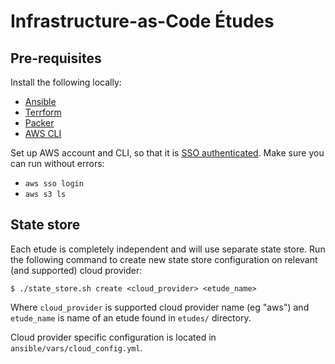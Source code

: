 # Infrastructure-as-Code Études

## Pre-requisites

Install the following locally:
- [Ansible](https://docs.ansible.com/ansible/latest/installation_guide/intro_installation.html)
- [Terrform](https://developer.hashicorp.com/terraform/downloads)
- [Packer](https://developer.hashicorp.com/packer/tutorials/docker-get-started/get-started-install-cli)
- [AWS CLI](https://docs.aws.amazon.com/cli/latest/userguide/getting-started-install.html)

Set up AWS account and CLI, so that it is [SSO authenticated](https://docs.aws.amazon.com/cli/latest/userguide/sso-configure-profile-token.html). Make sure you can run without errors:
- `aws sso login`
- `aws s3 ls`

## State store

Each etude is completely independent and will use separate state store. Run the following command to create new state store configuration on relevant (and supported) cloud provider:

```
$ ./state_store.sh create <cloud_provider> <etude_name>
```

Where `cloud_provider` is supported cloud provider name (eg "aws") and `etude_name` is name of an etude found in `etudes/` directory.

Cloud provider specific configuration is located in `ansible/vars/cloud_config.yml`.
